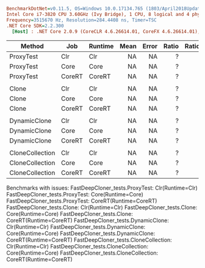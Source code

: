 ``` ini

BenchmarkDotNet=v0.11.5, OS=Windows 10.0.17134.765 (1803/April2018Update/Redstone4)
Intel Core i7-3820 CPU 3.60GHz (Ivy Bridge), 1 CPU, 8 logical and 4 physical cores
Frequency=3515670 Hz, Resolution=284.4408 ns, Timer=TSC
.NET Core SDK=2.2.300
  [Host] : .NET Core 2.0.9 (CoreCLR 4.6.26614.01, CoreFX 4.6.26614.01), 64bit RyuJIT  [AttachedDebugger]


```
|          Method |    Job | Runtime | Mean | Error | Ratio | RatioSD |
|---------------- |------- |-------- |-----:|------:|------:|--------:|
|       ProxyTest |    Clr |     Clr |   NA |    NA |     ? |       ? |
|       ProxyTest |   Core |    Core |   NA |    NA |     ? |       ? |
|       ProxyTest | CoreRT |  CoreRT |   NA |    NA |     ? |       ? |
|                 |        |         |      |       |       |         |
|           Clone |    Clr |     Clr |   NA |    NA |     ? |       ? |
|           Clone |   Core |    Core |   NA |    NA |     ? |       ? |
|           Clone | CoreRT |  CoreRT |   NA |    NA |     ? |       ? |
|                 |        |         |      |       |       |         |
|    DynamicClone |    Clr |     Clr |   NA |    NA |     ? |       ? |
|    DynamicClone |   Core |    Core |   NA |    NA |     ? |       ? |
|    DynamicClone | CoreRT |  CoreRT |   NA |    NA |     ? |       ? |
|                 |        |         |      |       |       |         |
| CloneCollection |    Clr |     Clr |   NA |    NA |     ? |       ? |
| CloneCollection |   Core |    Core |   NA |    NA |     ? |       ? |
| CloneCollection | CoreRT |  CoreRT |   NA |    NA |     ? |       ? |

Benchmarks with issues:
  FastDeepCloner_tests.ProxyTest: Clr(Runtime=Clr)
  FastDeepCloner_tests.ProxyTest: Core(Runtime=Core)
  FastDeepCloner_tests.ProxyTest: CoreRT(Runtime=CoreRT)
  FastDeepCloner_tests.Clone: Clr(Runtime=Clr)
  FastDeepCloner_tests.Clone: Core(Runtime=Core)
  FastDeepCloner_tests.Clone: CoreRT(Runtime=CoreRT)
  FastDeepCloner_tests.DynamicClone: Clr(Runtime=Clr)
  FastDeepCloner_tests.DynamicClone: Core(Runtime=Core)
  FastDeepCloner_tests.DynamicClone: CoreRT(Runtime=CoreRT)
  FastDeepCloner_tests.CloneCollection: Clr(Runtime=Clr)
  FastDeepCloner_tests.CloneCollection: Core(Runtime=Core)
  FastDeepCloner_tests.CloneCollection: CoreRT(Runtime=CoreRT)
